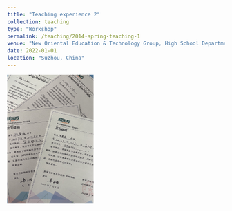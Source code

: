 ```yaml
---
title: "Teaching experience 2"
collection: teaching
type: "Workshop"
permalink: /teaching/2014-spring-teaching-1
venue: "New Oriental Education & Technology Group, High School Department"
date: 2022-01-01
location: "Suzhou, China"
---
```


<img src="../images/xdf.png" alt="Your Image" width="200" height="300">


